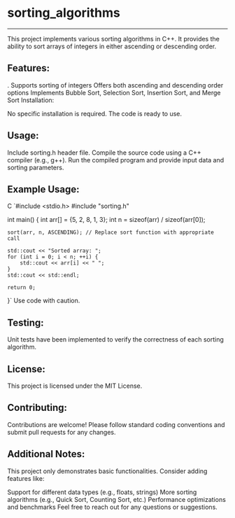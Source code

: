 # sorting_algorithms
________

This project implements various sorting algorithms in C++. It provides the ability to sort arrays of integers in either ascending or descending order.

<h2>Features:</h2>

. Supports sorting of integers
Offers both ascending and descending order options
Implements Bubble Sort, Selection Sort, Insertion Sort, and Merge Sort
Installation:

No specific installation is required. The code is ready to use.

<h2>Usage:</h2>

Include sorting.h header file.
Compile the source code using a C++ compiler (e.g., g++).
Run the compiled program and provide input data and sorting parameters.
<h2>Example Usage:</h2>

C
`#include <stdio.h>
#include "sorting.h"

int main() {
    int arr[] = {5, 2, 8, 1, 3};
    int n = sizeof(arr) / sizeof(arr[0]);

    sort(arr, n, ASCENDING); // Replace sort function with appropriate call

    std::cout << "Sorted array: ";
    for (int i = 0; i < n; ++i) {
        std::cout << arr[i] << " ";
    }
    std::cout << std::endl;

    return 0;
}`
Use code with caution.


<h2>Testing:</h2>

Unit tests have been implemented to verify the correctness of each sorting algorithm.

<h2>License:</h2>

This project is licensed under the MIT License.

<h2>Contributing:</h2>

Contributions are welcome! Please follow standard coding conventions and submit pull requests for any changes.

<h2>Additional Notes:</h2>

This project only demonstrates basic functionalities. Consider adding features like:

Support for different data types (e.g., floats, strings)
More sorting algorithms (e.g., Quick Sort, Counting Sort, etc.)
Performance optimizations and benchmarks
Feel free to reach out for any questions or suggestions.
